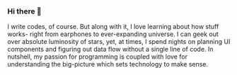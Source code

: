 ### Hi there 👋

<!--
**pragyaaaaa/pragyaaaaa** is a ✨ _special_ ✨ repository because its `README.md` (this file) appears on your GitHub profile.

Here are some ideas to get you started:

- 🔭 I’m currently working on ...
- 🌱 I’m currently learning ...
- 👯 I’m looking to collaborate on ...
- 🤔 I’m looking for help with ...
- 💬 Ask me about ...
- 📫 How to reach me: ...
- 😄 Pronouns: ...
- ⚡ Fun fact: ...
-->
I write codes, of course.
But along with it, I love learning about how stuff works- right from earphones to ever-expanding universe. I can geek out over absolute luminosity of stars, yet, at times, I spend nights on planning UI components and figuring out data flow without a single line of code.
In nutshell, my passion for programming is coupled with love for understanding the big-picture which sets technology to make sense.
